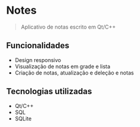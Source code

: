 # Notes
> Aplicativo de notas escrito em Qt/C++
 
## Funcionalidades
- Design responsivo
- Visualização de notas em grade e lista
- Criação de notas, atualização e deleção e notas

## Tecnologias utilizadas
- Qt/C++
- SQL
- SQLite
